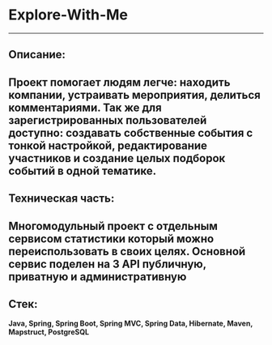 # Explore-With-Me

---
##  Описание:
Проект помогает людям легче: находить компании, устраивать мероприятия,
делиться комментариями. Так же для зарегистрированных пользователей доступно:
создавать собственные события с тонкой настройкой, редактирование участников 
и создание целых подборок событий в одной тематике.
---
## Техническая часть:
Многомодульный проект с отдельным сервисом статистики который можно переиспользовать
в своих целях.
Основной сервис поделен на 3 API публичную, приватную и административную
---
## Стек:
**Java, Spring, Spring Boot, Spring MVC, Spring Data, Hibernate, Maven, Mapstruct,
PostgreSQL**

